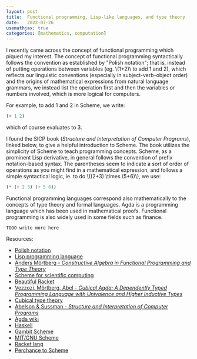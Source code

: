 ```yaml
---
layout: post
title:  Functional programming, Lisp-like languages, and type theory
date:   2022-07-26
usemathjax: true
categories: [mathematics, computation]
---
```


I recently came across the concept of functional programming which piqued my interest. The concept of functional programming syntactically follows the convention as established by "Polish notation"; that is, instead of putting operations between variables (eg. \\(1+2)\\ to add 1 and 2), which reflects our linguistic conventions (especially in subject-verb-object order) and the origins of mathematical expressions from natural language grammars, we instead list the operation first and then the variables or numbers involved, which is more logical for computers.

For example, to add 1 and 2 in Scheme, we write:

```scheme
(+ 1 2)
```
which of course evaluates to 3.

I found the SICP book (*Structure and Interpretation of Computer Programs*), linked below, to give a helpful introduction to Scheme. The book utilizes the simplicity of Scheme to teach programming concepts. Scheme, as a prominent Lisp derivative, in general follows the convention of prefix notation-based syntax. The parentheses seem to indicate a sort of order of operations as you might find in a mathematical expression, and follows a simple syntactical logic, ie. to do \\((2+3) \times (5+6)\\), we use:

```scheme
(* (+ 2 3) (+ 5 6))
```

Functional programming languages correspond also mathematically to the concepts of type theory and formal languages. Agda is a programming language which has been used in mathematical proofs. Functional programming is also widely used in some fields such as finance.

`TODO write more here`

Resources:
- [Polish notation](https://en.wikipedia.org/wiki/Polish_notation)
- [Lisp programming language](https://en.wikipedia.org/wiki/Lisp_(programming_language))
- [Anders Mörtberg - *Constructive Algebra in Functional Programming and Type Theory*](https://staff.math.su.se/anders.mortberg/slides/master_slides.pdf)
- [Scheme for scientific computing](http://fmnt.info/blog/20181029_scheme.html)
- [Beautiful Racket](https://beautifulracket.com/)
- [Vezzozi, Mörtberg, Abel - *Cubical Agda: A Dependently Typed Programming Language with Univalence and Higher Inductive Types*](https://staff.math.su.se/anders.mortberg/papers/cubicalagda.pdf)
- [Cubical type theory](https://ncatlab.org/nlab/show/cubical+type+theory)
- [Abelson & Sussman - *Structure and Interpretation of Computer Programs*](https://web.mit.edu/6.001/6.037/sicp.pdf)
- [Agda wiki](https://wiki.portal.chalmers.se/agda/pmwiki.php)
- [Haskell](https://www.haskell.org/)
- [Gambit Scheme](https://gambitscheme.org/)
- [MIT/GNU Scheme](https://www.gnu.org/software/mit-scheme/)
- [Racket lang](https://racket-lang.org/)
- [Perchance to Scheme](https://hardmath123.github.io/perchance-to-scheme.html)
